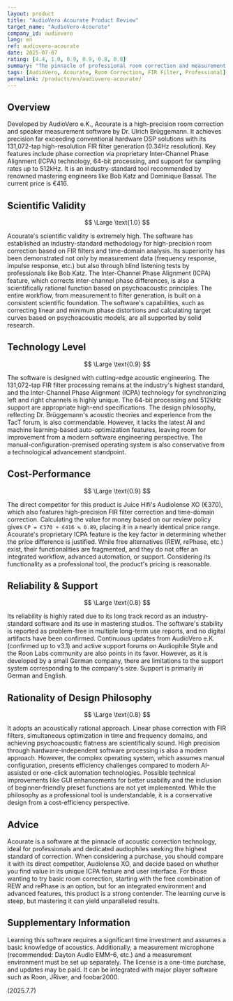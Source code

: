 ```yaml
---
layout: product
title: "AudioVero Acourate Product Review"
target_name: "AudioVero-Acourate"
company_id: audiovero
lang: en
ref: audiovero-acourate
date: 2025-07-07
rating: [4.4, 1.0, 0.9, 0.9, 0.8, 0.8]
summary: "The pinnacle of professional room correction and measurement software. Features advanced phase correction with its proprietary ICPA technology, in addition to FIR filter generation. An industry-standard tool supported by renowned engineers like Bob Katz. Offers functionality comparable to its direct competitor, Audiolense XO, at a reasonable price point."
tags: [AudioVero, Acourate, Room Correction, FIR Filter, Professional]
permalink: /products/en/audiovero-acourate/
---
```


## Overview

Developed by AudioVero e.K., Acourate is a high-precision room correction and speaker measurement software by Dr. Ulrich Brüggemann. It achieves precision far exceeding conventional hardware DSP solutions with its 131,072-tap high-resolution FIR filter generation (0.34Hz resolution). Key features include phase correction via proprietary Inter-Channel Phase Alignment (ICPA) technology, 64-bit processing, and support for sampling rates up to 512kHz. It is an industry-standard tool recommended by renowned mastering engineers like Bob Katz and Dominique Bassal. The current price is €416.

## Scientific Validity

$$ \Large \text{1.0} $$

Acourate's scientific validity is extremely high. The software has established an industry-standard methodology for high-precision room correction based on FIR filters and time-domain analysis. Its superiority has been demonstrated not only by measurement data (frequency response, impulse response, etc.) but also through blind listening tests by professionals like Bob Katz. The Inter-Channel Phase Alignment (ICPA) feature, which corrects inter-channel phase differences, is also a scientifically rational function based on psychoacoustic principles. The entire workflow, from measurement to filter generation, is built on a consistent scientific foundation. The software's capabilities, such as correcting linear and minimum phase distortions and calculating target curves based on psychoacoustic models, are all supported by solid research.

## Technology Level

$$ \Large \text{0.9} $$

The software is designed with cutting-edge acoustic engineering. The 131,072-tap FIR filter processing remains at the industry's highest standard, and the Inter-Channel Phase Alignment (ICPA) technology for synchronizing left and right channels is highly unique. The 64-bit processing and 512kHz support are appropriate high-end specifications. The design philosophy, reflecting Dr. Brüggemann's acoustic theories and experience from the TacT forum, is also commendable. However, it lacks the latest AI and machine learning-based auto-optimization features, leaving room for improvement from a modern software engineering perspective. The manual-configuration-premised operating system is also conservative from a technological advancement standpoint.

## Cost-Performance

$$ \Large \text{0.9} $$

The direct competitor for this product is Juice Hifi's Audiolense XO (€370), which also features high-precision FIR filter correction and time-domain correction. Calculating the value for money based on our review policy gives `CP = €370 ÷ €416 ≒ 0.89`, placing it in a nearly identical price range. Acourate's proprietary ICPA feature is the key factor in determining whether the price difference is justified. While free alternatives (REW, rePhase, etc.) exist, their functionalities are fragmented, and they do not offer an integrated workflow, advanced automation, or support. Considering its functionality as a professional tool, the product's pricing is reasonable.

## Reliability & Support

$$ \Large \text{0.8} $$

Its reliability is highly rated due to its long track record as an industry-standard software and its use in mastering studios. The software's stability is reported as problem-free in multiple long-term use reports, and no digital artifacts have been confirmed. Continuous updates from AudioVero e.K. (confirmed up to v3.1) and active support forums on Audiophile Style and the Roon Labs community are also points in its favor. However, as it is developed by a small German company, there are limitations to the support system corresponding to the company's size. Support is primarily in German and English.

## Rationality of Design Philosophy

$$ \Large \text{0.8} $$

It adopts an acoustically rational approach. Linear phase correction with FIR filters, simultaneous optimization in time and frequency domains, and achieving psychoacoustic flatness are scientifically sound. High precision through hardware-independent software processing is also a modern approach. However, the complex operating system, which assumes manual configuration, presents efficiency challenges compared to modern AI-assisted or one-click automation technologies. Possible technical improvements like GUI enhancements for better usability and the inclusion of beginner-friendly preset functions are not yet implemented. While the philosophy as a professional tool is understandable, it is a conservative design from a cost-efficiency perspective.

## Advice

Acourate is a software at the pinnacle of acoustic correction technology, ideal for professionals and dedicated audiophiles seeking the highest standard of correction. When considering a purchase, you should compare it with its direct competitor, Audiolense XO, and decide based on whether you find value in its unique ICPA feature and user interface. For those wanting to try basic room correction, starting with the free combination of REW and rePhase is an option, but for an integrated environment and advanced features, this product is a strong contender. The learning curve is steep, but mastering it can yield unparalleled results.

## Supplementary Information

Learning this software requires a significant time investment and assumes a basic knowledge of acoustics. Additionally, a measurement microphone (recommended: Dayton Audio EMM-6, etc.) and a measurement environment must be set up separately. The license is a one-time purchase, and updates may be paid. It can be integrated with major player software such as Roon, JRiver, and foobar2000.

(2025.7.7) 